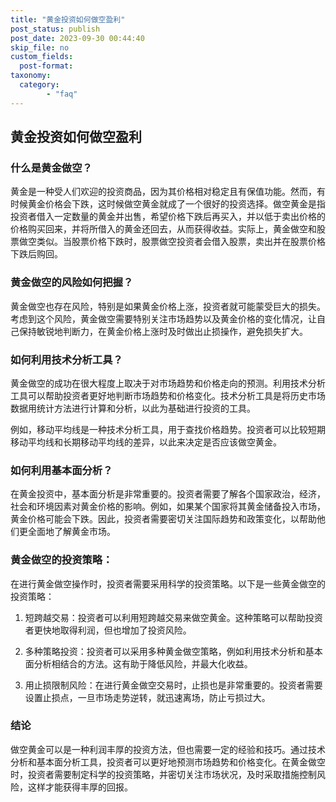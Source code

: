 ```yaml
---
title: "黄金投资如何做空盈利"
post_status: publish
post_date: 2023-09-30 00:44:40
skip_file: no
custom_fields: 
  post-format: 
taxonomy:
  category:
        - "faq"
---
```


## 黄金投资如何做空盈利

### 什么是黄金做空？

黄金是一种受人们欢迎的投资商品，因为其价格相对稳定且有保值功能。然而，有时候黄金价格会下跌，这时候做空黄金就成了一个很好的投资选择。做空黄金是指投资者借入一定数量的黄金并出售，希望价格下跌后再买入，并以低于卖出价格的价格购买回来，并将所借入的黄金还回去，从而获得收益。实际上，黄金做空和股票做空类似。当股票价格下跌时，股票做空投资者会借入股票，卖出并在股票价格下跌后购回。

### 黄金做空的风险如何把握？

黄金做空也存在风险，特别是如果黄金价格上涨，投资者就可能蒙受巨大的损失。考虑到这个风险，黄金做空需要特别关注市场趋势以及黄金价格的变化情况，让自己保持敏锐地判断力，在黄金价格上涨时及时做出止损操作，避免损失扩大。

### 如何利用技术分析工具？

黄金做空的成功在很大程度上取决于对市场趋势和价格走向的预测。利用技术分析工具可以帮助投资者更好地判断市场趋势和价格变化。技术分析工具是将历史市场数据用统计方法进行计算和分析，以此为基础进行投资的工具。

例如，移动平均线是一种技术分析工具，用于查找价格趋势。投资者可以比较短期移动平均线和长期移动平均线的差异，以此来决定是否应该做空黄金。

### 如何利用基本面分析？

在黄金投资中，基本面分析是非常重要的。投资者需要了解各个国家政治，经济，社会和环境因素对黄金价格的影响。例如，如果某个国家将其黄金储备投入市场，黄金价格可能会下跌。因此，投资者需要密切关注国际趋势和政策变化，以帮助他们更全面地了解黄金市场。

### 黄金做空的投资策略：

在进行黄金做空操作时，投资者需要采用科学的投资策略。以下是一些黄金做空的投资策略：

1. 短跨越交易：投资者可以利用短跨越交易来做空黄金。这种策略可以帮助投资者更快地取得利润，但也增加了投资风险。

2. 多种策略投资：投资者可以采用多种黄金做空策略，例如利用技术分析和基本面分析相结合的方法。这有助于降低风险，并最大化收益。

3. 用止损限制风险：在进行黄金做空交易时，止损也是非常重要的。投资者需要设置止损点，一旦市场走势逆转，就迅速离场，防止亏损过大。

### 结论

做空黄金可以是一种利润丰厚的投资方法，但也需要一定的经验和技巧。通过技术分析和基本面分析工具，投资者可以更好地预测市场趋势和价格变化。在黄金做空时，投资者需要制定科学的投资策略，并密切关注市场状况，及时采取措施控制风险，这样才能获得丰厚的回报。

